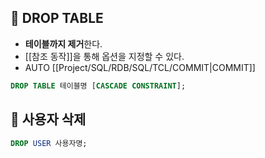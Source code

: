 ## 🌈 DROP TABLE

- **테이블까지 제거**한다.
- [[참조 동작]]을 통해 옵션을 지정할 수 있다.
- AUTO [[Project/SQL/RDB/SQL/TCL/COMMIT|COMMIT]]

```sql
DROP TABLE 테이블명 [CASCADE CONSTRAINT];
```

## 🌈 사용자 삭제
```sql
DROP USER 사용자명;
```